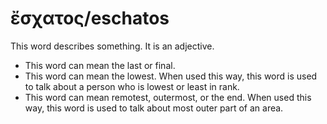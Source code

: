 # ἔσχατος/eschatos
This word describes something. It is an adjective.

* This word can mean the last or final.
* This word can mean the lowest. When used this way, this word is used to talk about a person who is lowest or least in rank.
* This word can mean remotest, outermost, or the end. When used this way, this word is used to talk about most outer part of an area.
